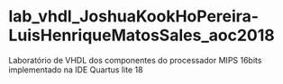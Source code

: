 # lab_vhdl_JoshuaKookHoPereira-LuisHenriqueMatosSales_aoc2018
Laboratório de VHDL dos componentes do processador MIPS 16bits implementado na IDE Quartus lite 18
